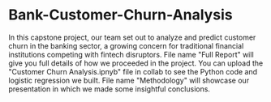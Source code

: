 # Bank-Customer-Churn-Analysis
In this capstone project, our team set out to analyze and predict customer churn in the banking sector, a growing concern for traditional financial institutions competing with fintech disruptors.
File name "Full Report" will give you full details of how we proceeded in the project.
You can upload the "Customer Churn Analysis.ipnyb" file in collab to see the Python code and logistic regression we built.
File name "Methodology" will showcase our presentation in which we made some insightful conclusions.
